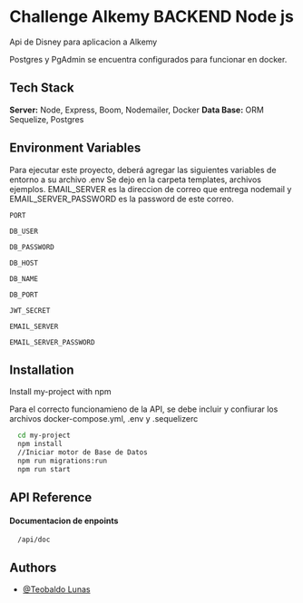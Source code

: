 # Challenge Alkemy BACKEND Node js

Api de Disney para aplicacion a Alkemy

Postgres y PgAdmin se encuentra configurados para funcionar en docker.



## Tech Stack

**Server:** Node, Express, Boom, Nodemailer, Docker
**Data Base:** ORM Sequelize, Postgres


## Environment Variables

Para ejecutar este proyecto, deberá agregar las siguientes variables de entorno a su archivo .env
Se dejo en la carpeta templates, archivos ejemplos. EMAIL_SERVER es la direccion de correo que entrega nodemail y EMAIL_SERVER_PASSWORD es la password de este correo.

`PORT`

`DB_USER`

`DB_PASSWORD`

`DB_HOST`

`DB_NAME`

`DB_PORT`

`JWT_SECRET`

`EMAIL_SERVER`

`EMAIL_SERVER_PASSWORD`


## Installation

Install my-project with npm

Para el correcto funcionamieno de la API, se debe incluir y confiurar los archivos
docker-compose.yml, .env y .sequelizerc

```bash
  cd my-project
  npm install
  //Iniciar motor de Base de Datos
  npm run migrations:run
  npm run start
```
    
## API Reference

#### Documentacion de enpoints

```http
  /api/doc
```



## Authors

- [@Teobaldo Lunas](https://www.github.com/TeoLunas)


